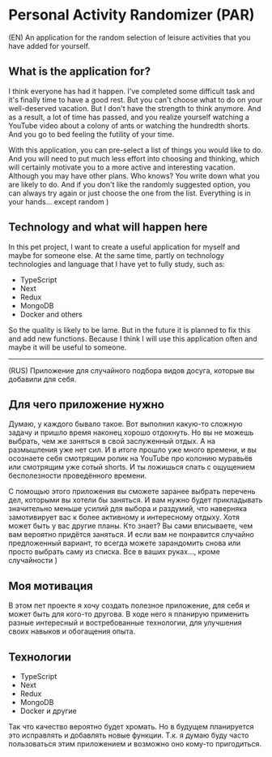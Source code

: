 # Personal Activity Randomizer (PAR)

(EN)
An application for the random selection of leisure activities that you have added for yourself.

## What is the application for?

I think everyone has had it happen. I've completed some difficult task and it's finally time to have a good rest. But you can't choose what to do on your well-deserved vacation. But I don't have the strength to think anymore. And as a result, a lot of time has passed, and you realize yourself watching a YouTube video about a colony of ants or watching the hundredth shorts. And you go to bed feeling the futility of your time.

With this application, you can pre-select a list of things you would like to do. And you will need to put much less effort into choosing and thinking, which will certainly motivate you to a more active and interesting vacation. Although you may have other plans. Who knows? You write down what you are likely to do. And if you don't like the randomly suggested option, you can always try again or just choose the one from the list. Everything is in your hands... except random )

## Technology and what will happen here

In this pet project, I want to create a useful application for myself and maybe for someone else. At the same time, partly on technology technologies and language that I have yet to fully study, such as:

- TypeScript
- Next
- Redux
- MongoDB
- Docker
  and others

So the quality is likely to be lame. But in the future it is planned to fix this and add new functions. Because I think I will use this application often and maybe it will be useful to someone.

---

(RUS)
Приложение для случайного подбора видов досуга, которые вы добавили для себя.

## Для чего приложение нужно

Думаю, у каждого бывало такое. Вот выполнил какую-то сложную задачу и пришло время наконец хорошо отдохнуть. Но вы не можешь выбрать, чем же заняться в свой заслуженный отдых. А на размышления уже нет сил. И в итоге прошло уже много времени, и вы осознаете себя смотрящим ролик на YouTube про колонию муравьёв или смотрящим уже сотый shorts. И ты ложишься спать с ощущением бесполезности проведённого времени.

С помощью этого приложения вы сможете заранее выбрать перечень дел, которыми вы хотели бы заняться. И вам нужно будет прикладывать значительно меньше усилий для выбора и раздумий, что наверняка замотивирует вас к более активному и интересному отдыху. Хотя может быть у вас другие планы. Кто знает? Вы сами вписываете, чем вам вероятно придётся заняться. И если вам не понравится случайно предложенный вариант, то всегда можете зарандомить снова или просто выбрать саму из списка. Все в ваших руках..., кроме случайности )

## Моя мотивация

В этом пет проекте я хочу создать полезное приложение, для себя и может быть для кого-то другова.
В ходе него я планирую применить разные интересный и востребованные технологии, для улучшения своих навыков и обогащения опыта.

## Технологии

- TypeScript
- Next
- Redux
- MongoDB
- Docker
  и другие

Так что качество вероятно будет хромать. Но в будущем планируется это исправлять и добавлять новые функции. Т.к. я думаю буду часто пользоваться этим приложением и возможно оно кому-то пригодиться.
